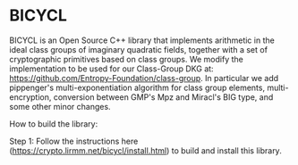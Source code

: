 BICYCL
======

BICYCL is an Open Source C++ library that implements arithmetic in the ideal
class groups of imaginary quadratic fields, together with a set of cryptographic
primitives based on class groups. We modify the implementation to be used for our Class-Group DKG at: https://github.com/Entropy-Foundation/class-group. In particular we add pippenger's multi-exponentiation algorithm for class group elements, multi-encryption, conversion between GMP's Mpz and Miracl's BIG type, and some other minor changes.

How to build the library:

Step 1:
Follow the instructions here (https://crypto.lirmm.net/bicycl/install.html) to build and install this library.
